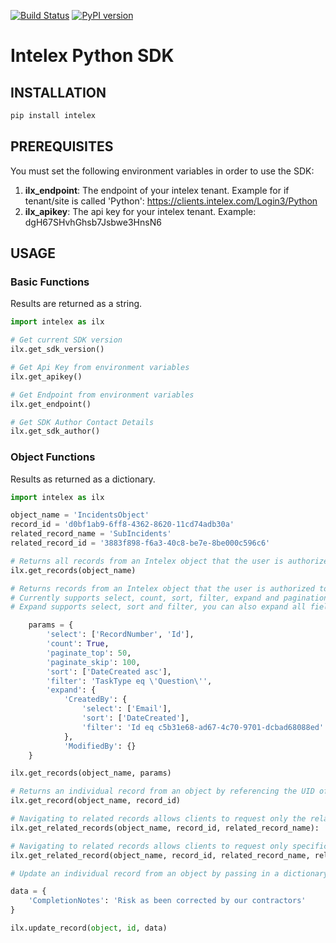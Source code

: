 [![Build Status](https://travis-ci.org/thomassampson/intelex_sdk.svg?branch=v0.0.28)](https://travis-ci.org/thomassampson/intelex_sdk) [![PyPI version](https://badge.fury.io/py/intelex.svg)](https://badge.fury.io/py/intelex)

# Intelex Python SDK

## INSTALLATION

```python
pip install intelex
```

## PREREQUISITES

You must set the following environment variables in order to use the SDK:

1. **ilx_endpoint**: The endpoint of your intelex tenant. Example for if tenant/site is called 'Python': https://clients.intelex.com/Login3/Python
2. **ilx_apikey**: The api key for your intelex tenant. Example: dgH67SHvhGhsb7Jsbwe3HnsN6

## USAGE

### Basic Functions

Results are returned as a string.

```python
import intelex as ilx

# Get current SDK version
ilx.get_sdk_version()

# Get Api Key from environment variables
ilx.get_apikey()

# Get Endpoint from environment variables
ilx.get_endpoint()

# Get SDK Author Contact Details
ilx.get_sdk_author()
```

### Object Functions

Results as returned as a dictionary.

```python
import intelex as ilx

object_name = 'IncidentsObject'
record_id = 'd0bf1ab9-6ff8-4362-8620-11cd74adb30a'
related_record_name = 'SubIncidents'
related_record_id = '3883f898-f6a3-40c8-be7e-8be000c596c6'

# Returns all records from an Intelex object that the user is authorized to view
ilx.get_records(object_name)

# Returns records from an Intelex object that the user is authorized to view based on input parameters in a dictionary
# Currently supports select, count, sort, filter, expand and pagination (You can add one or many)
# Expand supports select, sort and filter, you can also expand all fields in the related record by using {} to define an empty dictionary

    params = {
        'select': ['RecordNumber', 'Id'],
        'count': True,
        'paginate_top': 50,
        'paginate_skip': 100,
        'sort': ['DateCreated asc'],
        'filter': 'TaskType eq \'Question\'',
        'expand': {
            'CreatedBy': {
                'select': ['Email'],
                'sort': ['DateCreated'],
                'filter': 'Id eq c5b31e68-ad67-4c70-9701-dcbad68088ed'
            },
            'ModifiedBy': {}
    }

ilx.get_records(object_name, params)

# Returns an individual record from an object by referencing the UID of the record
ilx.get_record(object_name, record_id)

# Navigating to related records allows clients to request only the relational data belonging to a parent record.
ilx.get_related_records(object_name, record_id, related_record_name):

# Navigating to related records allows clients to request only specific relational data belonging to a parent record. 
ilx.get_related_record(object_name, record_id, related_record_name, related_record_id)

# Update an individual record from an object by passing in a dictionary with updated data

data = {
    'CompletionNotes': 'Risk as been corrected by our contractors'
}

ilx.update_record(object, id, data)
```